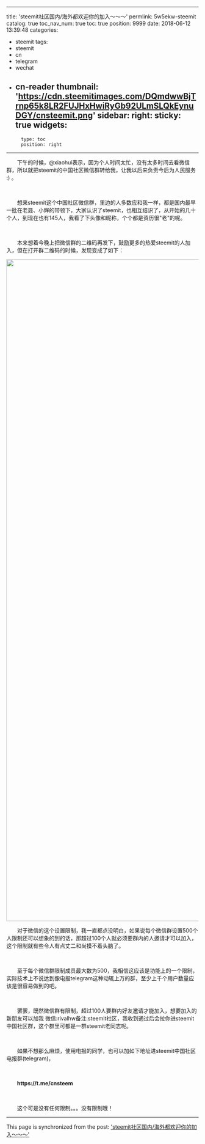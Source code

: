 
---
title: 'steemit社区国内/海外都欢迎你的加入～～～'
permlink: 5w5ekw-steemit
catalog: true
toc_nav_num: true
toc: true
position: 9999
date: 2018-06-12 13:39:48
categories:
- steemit
tags:
- steemit
- cn
- telegram
- wechat
- cn-reader
thumbnail: 'https://cdn.steemitimages.com/DQmdwwBjTrnp65k8LR2FUJHxHwiRyGb92ULmSLQkEynuDGY/cnsteemit.png'
sidebar:
    right:
        sticky: true
widgets:
    -
        type: toc
        position: right
---


<html>
<p>　　下午的时候，@xiaohui表示，因为个人时间太忙，没有太多时间去看微信群，所以就把steemit的中国社区微信群转给我，让我以后来负责今后为人民服务 :) 。</p>
<p><br></p>
<p>　　想来steemit这个中国社区微信群，里边的人多数应和我一样，都是国内最早一批在老聂、小辉的带领下，大家认识了steemit，也相互结识了，从开始的几十个人，到现在也有145人，我看了下头像和昵称，个个都是资历很"老"的呢。</p>
<p><br></p>
<p>　　本来想着今晚上把微信群的二维码再发下，鼓励更多的热爱steemit的人加入，但在打开群二维码的时候，发现变成了如下：</p>
<p><img src="https://cdn.steemitimages.com/DQmdwwBjTrnp65k8LR2FUJHxHwiRyGb92ULmSLQkEynuDGY/cnsteemit.png" width="1080" height="1733"/></p>
<p>　　对于微信的这个设置限制，我一直都点没明白，如果说每个微信群设置500个人限制还可以想象的到的话，那超过100个人就必须要群内的人邀请才可以加入，这个限制就有些令人有点丈二和尚摸不着头脑了。</p>
<p><br></p>
<p>　　至于每个微信群限制成员最大数为500，我相信这应该是功能上的一个限制，实际技术上不说达到像电报telegram这种动辄上万的群，至少上千个用户数量应该是很容易做到的吧。</p>
<p><br></p>
<p>　　罢罢，既然微信群有限制，超过100人要群内好友邀请才能加入，想要加入的新朋友可以加我 微信:rivalhw备注:steemit社区，我收到通过后会拉你进steemit中国社区群，这个群里可都是一群steemit老同志呢。</p>
<p><br></p>
<p>　　如果不想那么麻烦，使用电报的同学，也可以加如下地址进steemit中国社区电报群(telegram)，</p>
<p><br></p>
<p>　　<strong>https://t.me/cnsteem</strong></p>
<p><br></p>
<p>　　这个可是没有任何限制。。。没有限制哦！</p>
</html>

- - -

This page is synchronized from the post: ['steemit社区国内/海外都欢迎你的加入～～～'](https://steemit.com/@rivalhw/5w5ekw-steemit)

